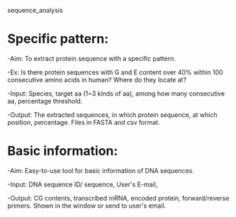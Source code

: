 sequence_analysis

# Specific pattern: 

-Aim: To extract protein sequence with a specific pattern. 

-Ex: Is there protein sequences with G and E content over 40% within 100 consecutive amino acids in human? Where do they locate at?  

-Input: Species, target aa (1~3 kinds of aa), among how many consecutive aa, percentage threshold.

-Output: The extracted sequences, in which protein sequence, at which position, percentage. Files in FASTA and csv format.

# Basic information:

-Aim: Easy-to-use tool for basic information of DNA sequences.

-Input: DNA sequence ID/ sequence, User's E-mail,

-Output: CG contents, transcribed mRNA, encoded protein, forward/reverse primers. Shown in the window or send to user's email.

